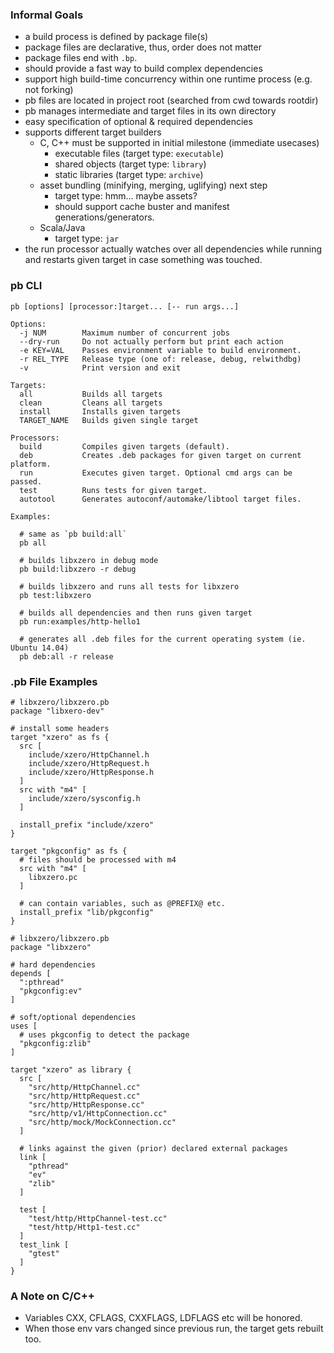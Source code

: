 ### Informal Goals

* a build process is defined by package file(s)
* package files are declarative, thus, order does not matter
* package files end with `.bp`.
* should provide a fast way to build complex dependencies
* support high build-time concurrency within one runtime process (e.g. not forking)
* pb files are located in project root (searched from cwd towards rootdir)
* pb manages intermediate and target files in its own directory
* easy specification of optional & required dependencies
* supports different target builders
  * C, C++ must be supported in initial milestone (immediate usecases)
    * executable files (target type: `executable`)
    * shared objects (target type: `library`)
    * static libraries (target type: `archive`)
  * asset bundling (minifying, merging, uglifying) next step
    * target type: hmm... maybe assets?
    * should support cache buster and manifest generations/generators.
  * Scala/Java
    * target type: `jar`
* the run processor actually watches over all dependencies while running
  and restarts given target in case something was touched.

### pb CLI

```
pb [options] [processor:]target... [-- run args...]

Options:
  -j NUM        Maximum number of concurrent jobs
  --dry-run     Do not actually perform but print each action
  -e KEY=VAL    Passes environment variable to build environment.
  -r REL_TYPE   Release type (one of: release, debug, relwithdbg)
  -v            Print version and exit

Targets:
  all           Builds all targets
  clean         Cleans all targets
  install       Installs given targets
  TARGET_NAME   Builds given single target

Processors:
  build         Compiles given targets (default).
  deb           Creates .deb packages for given target on current platform.
  run           Executes given target. Optional cmd args can be passed.
  test          Runs tests for given target.
  autotool      Generates autoconf/automake/libtool target files.

Examples:

  # same as `pb build:all`
  pb all

  # builds libxzero in debug mode
  pb build:libxzero -r debug

  # builds libxzero and runs all tests for libxzero
  pb test:libxzero

  # builds all dependencies and then runs given target
  pb run:examples/http-hello1

  # generates all .deb files for the current operating system (ie. Ubuntu 14.04)
  pb deb:all -r release
```

### .pb File Examples

```
# libxzero/libxzero.pb
package "libxero-dev"

# install some headers
target "xzero" as fs {
  src [
    include/xzero/HttpChannel.h
    include/xzero/HttpRequest.h
    include/xzero/HttpResponse.h
  ]
  src with "m4" [
    include/xzero/sysconfig.h
  ]

  install_prefix "include/xzero"
}

target "pkgconfig" as fs {
  # files should be processed with m4
  src with "m4" [
    libxzero.pc
  ]

  # can contain variables, such as @PREFIX@ etc.
  install_prefix "lib/pkgconfig"
}
```

```
# libxzero/libxzero.pb
package "libxzero"

# hard dependencies
depends [
  ":pthread"
  "pkgconfig:ev"
]

# soft/optional dependencies
uses [
  # uses pkgconfig to detect the package
  "pkgconfig:zlib"
]

target "xzero" as library {
  src [
    "src/http/HttpChannel.cc"
    "src/http/HttpRequest.cc"
    "src/http/HttpResponse.cc"
    "src/http/v1/HttpConnection.cc"
    "src/http/mock/MockConnection.cc"
  ]

  # links against the given (prior) declared external packages
  link [
    "pthread"
    "ev"
    "zlib"
  ]

  test [
    "test/http/HttpChannel-test.cc"
    "test/http/Http1-test.cc"
  ]
  test_link [
    "gtest"
  ]
}

```

### A Note on C/C++

* Variables CXX, CFLAGS, CXXFLAGS, LDFLAGS etc will be honored.
* When those env vars changed since previous run, the target gets rebuilt too.






